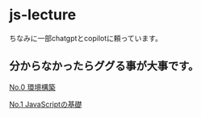 # js-lecture

ちなみに一部chatgptとcopilotに頼っています。

## 分からなかったらググる事が大事です。

[No.0 環境構築](./0.%E7%92%B0%E5%A2%83%E6%A7%8B%E7%AF%89/README.md)

[No.1 JavaScriptの基礎](./1.JavaScript%E3%81%AE%E5%9F%BA%E7%A4%8E/README.md)
